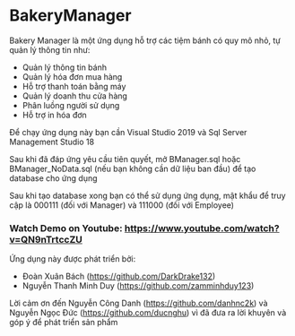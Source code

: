 # BakeryManager

Bakery Manager là một ứng dụng hỗ trợ các tiệm bánh có quy mô nhỏ, tự quản lý thông tin như:
  - Quản lý thông tin bánh
  - Quản lý hóa đơn mua hàng
  - Hỗ trợ thanh toán bằng máy
  - Quản lý doanh thu cửa hàng
  - Phân luồng người sử dụng
  - Hỗ trợ in hóa đơn
  
Để chạy ứng dụng này bạn cần Visual Studio 2019 và Sql Server Management Studio 18

Sau khi đã đáp ứng yêu cầu tiên quyết, mở BManager.sql hoặc BManager_NoData.sql (nếu bạn không cần dữ liệu ban đầu) để tạo database cho ứng dụng

Sau khi tạo database xong bạn có thể sử dụng ứng dụng, mật khẩu để truy cập là 000111 (đối với Manager) và 111000 (đối với Employee)


### Watch Demo on Youtube: https://www.youtube.com/watch?v=QN9nTrtccZU

Ứng dụng này được phát triển bởi:
  - Đoàn Xuân Bách (https://github.com/DarkDrake132)
  - Nguyễn Thanh Minh Duy (https://github.com/zamminhduy123)
  
 Lời cảm ơn đến Nguyễn Công Danh (https://github.com/danhnc2k) và Nguyễn Ngọc Đức (https://github.com/ducnghu) vì đã đưa ra lời khuyên và góp ý để phát triển sản phẩm
